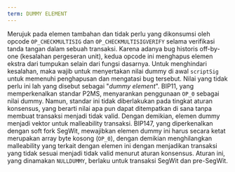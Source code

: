 ```yaml
---
term: DUMMY ELEMENT
---
```


Merujuk pada elemen tambahan dan tidak perlu yang dikonsumsi oleh opcode `OP_CHECKMULTISIG` dan `OP_CHECKMULTISIGVERIFY` selama verifikasi tanda tangan dalam sebuah transaksi. Karena adanya bug historis off-by-one (kesalahan pergeseran unit), kedua opcode ini menghapus elemen ekstra dari tumpukan selain dari fungsi dasarnya. Untuk menghindari kesalahan, maka wajib untuk menyertakan nilai dummy di awal `scriptSig` untuk memenuhi penghapusan dan mengatasi bug tersebut. Nilai yang tidak perlu ini lah yang disebut sebagai "*dummy element*". BIP11, yang memperkenalkan standar P2MS, menyarankan penggunaan `OP_0` sebagai nilai dummy. Namun, standar ini tidak diberlakukan pada tingkat aturan konsensus, yang berarti nilai apa pun dapat ditempatkan di sana tanpa membuat transaksi menjadi tidak valid. Dengan demikian, elemen dummy menjadi vektor untuk malleability transaksi. BIP147, yang diperkenalkan dengan soft fork SegWit, mewajibkan elemen dummy ini harus secara ketat merupakan array byte kosong (`OP_0`), dengan demikian menghilangkan malleability yang terkait dengan elemen ini dengan menjadikan transaksi yang tidak sesuai menjadi tidak valid menurut aturan konsensus. Aturan ini, yang dinamakan `NULLDUMMY`, berlaku untuk transaksi SegWit dan pre-SegWit.